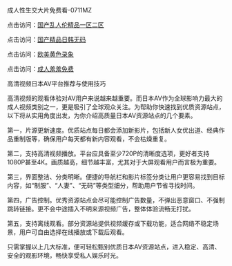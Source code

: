 成人性生交大片免费看-0711MZ  

点击访问：<a href="https://heiliaozj3tjd.pages.dev">国产乱人伦精品一区二区</a>  

点击访问：<a href="https://heiliaoe8ajia.pages.dev">国产精品日韩无码</a>  

点击访问：<a href="https://heiliaoxqkkct.pages.dev">欧美黄色录象</a>  

点击访问：<a href="https://heiliaoga6s9v.pages.dev">成人羞羞免费</a>  

高清视频日本AV平台推荐与使用技巧  

高清视频的观看体验对AV用户来说越来越重要。而日本AV作为全球影响力最大的成人视频类别之一，更是吸引了全球观众关注。为帮助你快速找到优质资源站点，以下将从实用角度出发，为你介绍高质量日本AV资源站点的几个要素。

第一，片源更新速度。优质站点每日都会添加新影片，包括新人女优出道、经典作品重制版等，确保用户每天都有新内容观看，不会枯燥重复。

第二，支持高清视频播放。平台应具备至少720P的清晰度选项，更好者支持1080P甚至4K。画质越高，细节越丰富，尤其对于大屏观看用户而言极为重要。

第三，界面整洁、分类明晰。便捷的导航栏和影片标签分类让用户更容易找到目标内容，如“制服”、“人妻”、“无码”等类型细分，帮助用户节省寻找时间。

第四，广告控制。优秀资源站点会尽可能控制广告数量，不弹出恶意窗口、不强制跳转链接。更不会中途插入不明来源视频广告，整体体验流畅无打扰。

第五，支持离线观看。部分资源站提供视频缓存或下载功能，适合网络不稳定场景，用户可自由选择在线播放或下载后观看。

只需掌握以上几大标准，便可轻松甄别优质日本AV资源站点，进入稳定、高清、安全的观影环境，畅快享受私人娱乐时光。

<span style="display:none;">[Canonical link]( https://github.com/gmz20250711/rbriben1)</span>
